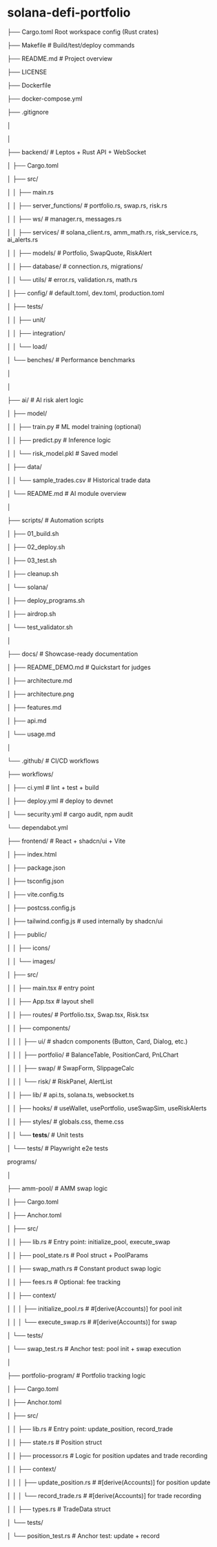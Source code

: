 # solana-defi-portfolio


├── Cargo.toml                   Root workspace config (Rust crates)

├── Makefile                    # Build/test/deploy commands

├── README.md                   # Project overview

├── LICENSE

├── Dockerfile

├── docker-compose.yml

├── .gitignore

│

│

├── backend/                    # Leptos + Rust API + WebSocket

│   ├── Cargo.toml

│   ├── src/

│   │   ├── main.rs

│   │   ├── server_functions/   # portfolio.rs, swap.rs, risk.rs

│   │   ├── ws/                 # manager.rs, messages.rs

│   │   ├── services/           # solana_client.rs, amm_math.rs,
risk_service.rs, ai_alerts.rs

│   │   ├── models/             # Portfolio, SwapQuote, RiskAlert

│   │   ├── database/           # connection.rs, migrations/

│   │   └── utils/              # error.rs, validation.rs, math.rs

│   ├── config/                 # default.toml, dev.toml,
production.toml

│   ├── tests/

│   │   ├── unit/

│   │   ├── integration/

│   │   └── load/

│   └── benches/                # Performance benchmarks

│

│

├── ai/                         # AI risk alert logic

│   ├── model/

│   │   ├── train.py            # ML model training (optional)

│   │   ├── predict.py          # Inference logic

│   │   └── risk_model.pkl      # Saved model

│   ├── data/

│   │   └── sample_trades.csv   # Historical trade data

│   └── README.md               # AI module overview

│

├── scripts/                    # Automation scripts

│   ├── 01_build.sh

│   ├── 02_deploy.sh

│   ├── 03_test.sh

│   ├── cleanup.sh

│   └── solana/

│       ├── deploy_programs.sh

│       ├── airdrop.sh

│       └── test_validator.sh

│

├── docs/                       # Showcase-ready documentation

│   ├── README_DEMO.md          # Quickstart for judges

│   ├── architecture.md

│   ├── architecture.png

│   ├── features.md

│   ├── api.md

│   └── usage.md

│

└── .github/                    # CI/CD workflows

├── workflows/

│   ├── ci.yml              # lint + test + build

│   ├── deploy.yml          # deploy to devnet

│   └── security.yml        # cargo audit, npm audit

└── dependabot.yml

├── frontend/                   # React + shadcn/ui + Vite

│   ├── index.html

│   ├── package.json

│   ├── tsconfig.json

│   ├── vite.config.ts

│   ├── postcss.config.js

│   ├── tailwind.config.js      # used internally by shadcn/ui

│   ├── public/

│   │   ├── icons/

│   │   └── images/

│   ├── src/

│   │   ├── main.tsx            # entry point

│   │   ├── App.tsx             # layout shell

│   │   ├── routes/             # Portfolio.tsx, Swap.tsx, Risk.tsx

│   │   ├── components/

│   │   │   ├── ui/             # shadcn components (Button, Card,
Dialog, etc.)

│   │   │   ├── portfolio/      # BalanceTable, PositionCard, PnLChart

│   │   │   ├── swap/           # SwapForm, SlippageCalc

│   │   │   └── risk/           # RiskPanel, AlertList

│   │   ├── lib/                # api.ts, solana.ts, websocket.ts

│   │   ├── hooks/              # useWallet, usePortfolio, useSwapSim,
useRiskAlerts

│   │   ├── styles/             # globals.css, theme.css

│   │   └── __tests__/          # Unit tests

│   └── tests/                  # Playwright e2e tests

programs/

│

├── amm-pool/                          # AMM swap logic

│   ├── Cargo.toml

│   ├── Anchor.toml

│   ├── src/

│   │   ├── lib.rs                     # Entry point: initialize_pool,
execute_swap

│   │   ├── pool_state.rs             # Pool struct + PoolParams

│   │   ├── swap_math.rs              # Constant product swap logic

│   │   ├── fees.rs                   # Optional: fee tracking

│   │   ├── context/

│   │   │   ├── initialize_pool.rs    # #[derive(Accounts)] for pool
init

│   │   │   └── execute_swap.rs       # #[derive(Accounts)] for swap

│   └── tests/

│       └── swap_test.rs              # Anchor test: pool init + swap
execution

│

├── portfolio-program/                # Portfolio tracking logic

│   ├── Cargo.toml

│   ├── Anchor.toml

│   ├── src/

│   │   ├── lib.rs                    # Entry point: update_position,
record_trade

│   │   ├── state.rs                 # Position struct

│   │   ├── processor.rs             # Logic for position updates and
trade recording

│   │   ├── context/

│   │   │   ├── update_position.rs   # #[derive(Accounts)] for
position update

│   │   │   └── record_trade.rs      # #[derive(Accounts)] for trade
recording

│   │   ├── types.rs                 # TradeData struct

│   └── tests/

│       └── position_test.rs         # Anchor test: update + record